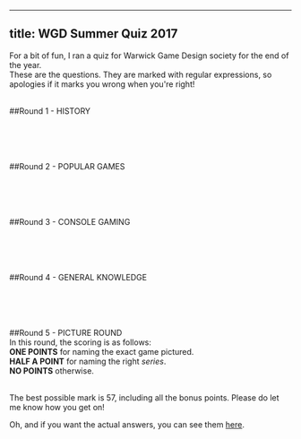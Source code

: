 ---------------------------
title: WGD Summer Quiz 2017
---------------------------

For a bit of fun, I ran a quiz for Warwick Game Design society for the end of the year.  
These are the questions. They are marked with regular expressions, so apologies if it marks you wrong when you're right!

<script>

function mark(n, q, a, qn) {
    if(q.num == undefined) q.num = 1;
    a = a.toLowerCase().replace(/[,.;:\-\s'"]/g,"");

    var answersRight = 0;
    for(var i=0; i<q.num; i++) {
        for(var an=0; an<q.answer.length; an++) {
             if(a.match(q.answer[an])) {
                 answersRight+=1;
                 a = a.replace(new RegExp(q.answer[an],"g"), "");
                 if(q.style == "first") {
                     q.which = an;
                     break;
                 }
             }
        }
    }

    if(q.style == "first")   q.mark = answersRight>0?q.value[q.which]:0;
    if(q.style == "minimum") q.mark = answersRight>=q.num?q.value:0;
    if(q.style == "each")    q.mark = Math.floor(answersRight * q.value);

    console.log(q.hash);
    let inputBox = document.querySelector(`#${q.hash} input`);
    inputBox.style.border = ""+Math.max(1,Math.min(q.mark,2)) + "px solid "+['red', 'green', 'limegreen'][Math.min(q.mark,2)];

    return q.mark;
}

function markAll(questions, qn, answerfield) {
    var answers = [...document.querySelectorAll("#"+qn + " .answer")].map((s)=>s.value);
    var total = 0;
    console.log(answers);
    for(var i=0; i<answers.length; i++) {
        total += mark(i, questions[i], answers[i], qn);
    }
    answerfield.innerHTML = "Total: " + total;
    answerfield.data("total", total);

    var all = document.querySelectorAll(".mark");
    console.log(all);
    var done = true;
    var tot = 0;
    for(var i=0; i<all.length; i++) {
        if(all[i].dataset.total === undefined) {
            done = false; 
            break;
        }
        else tot += all[i].dataset.total;
    }
    if(done) {
         document.querySelector("#totalmark").innerHTML = "Grand Total: " + tot;
    }
}

function construct(questions, qn) {
    let newRound = document.createElement('div');
    newRound.id = ""+qn;
    document.querySelector("content").appendChild(newRound);
    for(var i=0; i<questions.length; i++) {
        questions[i].hash = btoa(questions[i].question).replace(/[\+=/]/g,'');
        let newQ = document.createElement('div');
        newQ.classList.add('flexr');
        newQ.id = questions[i].hash;
        newQ.innerHTML = `<p class='number'>${i+1}</p></div><div class='question'><p class='question'>${questions[i].question}</p></div><div><p><input class='answer'></input></p></div></div>`;
        newRound.appendChild(newQ);
    }

    let newMark = document.createElement('div');
    newMark.classList.add('flexr');
    newMark.innerHTML = `<button onclick="markAll(${qn}, '${qn}', document.querySelector('#${qn} .mark'))">Mark!</button><div class="mark"></div>`
    newRound.appendChild(newMark);
}

</script>

<style>
.question {
}
audio {
width:100%;
padding:0 1em;
box-sizing:border-box;
    margin-top:1em;
background-color:white;
}
.flexr {
    display:flex;
    position:relative;
    width:100%;
    flex-direction:row;
}
.flexr p {
    top:50%;
    position:relative;
    transform:translate(0,-50%);
    padding:0 2px;
}
.flexr>div {
    display:flex;
    flex-direction:column;
}
.questiond {
    flex-grow:1;
}
.number {
    font-size:2em;
    margin:0.5em;
    vertical-align:baseline;
    width:1em;
}
#content .left {
    text-align:left;
}
input {
    width:240px;
    height:1.5em;
    border:0.5px solid darkorchid;
}
button {
    width: calc(100% - 240px - 2em);
    height: 2em;
    margin: auto;
    margin-top: 2em;
    display:block;
}
.mark {
    width:240px;
    text-align:center;
    font-size:1.5em;
}
#content img {
    width:50% !important;
}
#totalmark {
    font-size:3em;
    text-align:center;   
    margin-top:0.3em;
}
</style>


<br>
##Round 1 - HISTORY
<script>
var qr1 = 
[
{
question: "What was the name of Peter Molyneux's mobile based 2012 social experiment?<br><i>+1 Mark for the full, 5-word title.</i>",
answer: [/curiositywhatsinsidethecube/,/curiosity/],
value: [2,1],
style:"first",
num: 2
},
{
question: "How many dungeons are there in the original Legend of Zelda?",
answer: [/9/, /nine/],
value: 1,
style:"minimum"
},
{
question: "Which BioWare game series is set in the Forgotten Realms Dungeons and Dragons campaign setting?",
answer: [/baldursgate/, /neverwinternights/, /icewinddale/],
value: 1,
style:"minimum"
},
{
question: "What colour is the '1' in the original Microsoft Minesweeper?",
answer: [/blue/],
value: 1,
style:"minimum"
},
{
question: "Which 1984 space game starts the player with only a small trading ship and 100 credits?",
answer: [/elite/],
value: 1,
style:"minimum"
},
{
question: "Strategy game Age of Empires has 4 resources.<br>1 point if you can name two, 2 points if you can name all.",
answer: [/wood|logs/, /food|meat/, /gold|money/, /stone|rock/],
value: 0.5,
style:"each"
},
{
question: "Which game is credited as the first ever roguelike?",
answer: [/rogue/],
value: 1,
style:"minimum"
},
{
question: "Name TWO ways to die in the original Oregon Trail game.<br><i>This question is worth 2 points!",
answer: [/dysente?ry/, /measles/, /snakebite/, /typhoid/, /cholera/, /drown/, /exhaustion/, /gun|shot/],
value: 2,
style:"minimum",
num: 2
},
{
question: "What was the name of Pac-Man before it was called Pac-Man?",
answer: [/pucman/, /puckman/],
value: 1,
style:"minimum"
},
{
question: "Name any one of the Sims 1 expansion packs.",
answer: [/living?large/, /houseparty/, /hotdate/, /vacation/, /unleashed/, /superstar/, /making?magic/],
value: 1,
style:"minimum"
}
];
construct(qr1, "qr1");
</script>




<br><br><br><br>
##Round 2 - POPULAR GAMES
<script>
var qr2 = 
[
{
question: "What is the best selling videogame of all time?<br><i>Across all platforms and including bundled versions.",
answer: [/tetris/],
value: 1,
style:"minimum"
},
{
question: "How many heroes did Overwatch have at launch?",
answer: [/21|twentyone/],
value: 1,
style:"minimum"
},
{
question: "What are the two flying boss enemies in Minecraft called?<br><i>One point for each.",
answer: [/wither/, /end(er)?dragon/],
value: 1,
style:"each"
},
{
question: "Which city is Grand Theft Auto V's setting based on?",
answer: [/la|losangeles/],
value: 1,
style:"minimum"
},
{
question: "Which tune plays when you complete a level in Peggle?",
answer: [/odetojoy/, /ninthsymphony/, /9thsymphony/],
value: 1,
style:"minimum"
},
{
question: "What is the name of the online virtual world created by Linden Labs?",
answer: [/(2|seco)ndlife/],
value: 1,
style:"minimum"
},
{
question: "Which British celebrity narrates the Little Big Planet series?",
answer: [/ste(v|ph)enfry/],
value: 1,
style:"minimum"
},
{
question: "What colour are Wario's dungarees?",
answer: [/purple/],
value: 1,
style:"minimum"
},
{
question: "Name any non-traditional cake ingredient in the delicious chocolate cake from Portal.",
answer: [/fishshapedcrackers/, /fishshapedcandies/, /fishshapedsolidwaste/, /fishshapeddirt/, /fishshapedethylbenzene/, /pullandpeellicorice/, /fishshapedvolatileorganiccompounds/, /sedimentshapedsediment/, /candycoatedpeanutbutterpiecesshapedlikefish/, /lemonjuice/, /alpharesins/, /unsaturatedpolyesterresin/, /fiberglasssurfaceresins/, /volatilemaltedmilkimpoundments/, /geosyntheticmembranes/, /granulatedsugar/, /howtokillsomeonewithyourbarehands/, /rhubarb/, /crossboreholeelectromagneticimagingrhubarb/, /adjustablealuminumheadpositioner/, /electricneedleinjector/, /injectorneedle/, /cranialcaps/],
value: 1,
style:"minimum"
},
{
question: "What is the name of the FIRST expansion for the Witcher III: Wild Hunt?",
answer: [/hearts?ofstone/],
value: 1,
style:"minimum"
}
];
construct(qr2,"qr2");
</script>



<br><br><br><br>
##Round 3 - CONSOLE GAMING
<script>
var qr3 = 
[
{
question: "How many quadrants light up on the Xbox 360 when a nonspecific hardware failure occurs?",
answer: [/3|three/],
value: 1,
style:"minimum"
},
{
question: "What was the FULL name of the first Halo game?",
answer: [/combatevolved/],
value: 1,
style:"minimum"
},
{
question: "How many inputs total did the original NES controller have?",
answer: [/8|eight/],
value: 1,
style:"minimum"
},
{
question: "What was the first games console released in the 21st Century? <br><i>(on/after Jan 1, 2000)",
answer: [/(ps|playstation)(2|two)/],
value: 1,
style:"minimum"
},
{
question: "Name ONE European launch title for the original Nintendo DS.",
answer: [/asphalt/, /mrdriller/, /pingpals/, /pokemondash/, /polarium/, /projectrub/, /feelthemagic/, /rayman/, /atariclassics/, /robots/, /spiderman/, /sprung/, /supermario64/, /tigerwoods/, /pgatour/, /urbz/, /warioware/, /zookeeper/],
value: 1,
style:"minimum"
},
{
question: "How many units did the PS1 sell worldwide, to the nearest 10 million?",
answer: [/(1|one)(00|hundred)/],
value: 1,
style:"minimum"
},
{
question: "What was the UK name of the Sega Genesis?",
answer: [/megadrive/],
value: 1,
style:"minimum"
},
{
question: "What is the name of Solid Snake's brother in Metal Gear Solid?",
answer: [/liquid/],
value: 1,
style:"minimum"
},
{
question: "Which game for the Wii has a critical bug which allows for homebrew game execution?",
answer: [/zelda/, /twilightprincess/, /smash(.*)brawl/, /smash/, /indianajones/, /yugioh/, /legobatman/, /starwars/, /symphonia/],
value: 1,
style:"minimum"
},
{
question: "Which games company recently announced that they are re-entering the hardware scene?<br><i>(Recent as of June 2017)",
answer: [/atari/],
value: 1,
style:"minimum"
}
];
construct(qr3,"qr3");
</script>




<br><br><br><br>
##Round 4 - GENERAL KNOWLEDGE
<script>
var qr4 = 
[
{
question: "Which YouTube pundit is said to have inadvertently created Five Nights at Freddy's, with their review of terrible mobile game Chipper &amp; Sons Lumber Co.?",
answer: [/jim/],
value: 1,
style:"minimum"
},
{
question: "Music round! Name the game. Bonus point if you can name the location in-game where the music plays.<br><audio controls><source src='/s/musq1.mp3' type='audio/mpeg'></audio>",
answer: [/breathofthewild/, /stable/],
value: 1,
style:"each"
},
{
question: "There are three classes in World of Warcraft which do not feature in Hearthstone. One point for each.<br><i>(As of June 2017.)",
answer: [/monk/, /dk|deathknight/, /demonhunter/],
value: 1,
style:"each"
},
{
question: "Music question 2! Name that game.<br><audio controls><source src='/s/musq2.mp3' type='audio/mpeg'></audio>",
answer: [/hexagon/],
value: 1,
style:"minimum"
},
{
question: "What was JAGEX originally short for?",
answer: [/javagam(.*)experts/],
value: 1,
style:"minimum"
},
{
question: "Music question 3! Name that game.<br><audio controls><source src='/s/musq3.mp3' type='audio/mpeg'></audio>",
answer: [/glide/],
value: 1,
style:"minimum"
},
{
question: "Which fantasy console was released by Lexaloffle in 2016?",
answer: [/pico8/],
value: 1,
style:"minimum"
},
{
question: "Last music question! Name that game.<br><audio controls><source src='/s/musq4.mp3' type='audio/mpeg'></audio>",
answer: [/doom/],
value: 1,
style:"minimum"
},
{
question: "In what year did Minecraft first surpass 1000 sales in a 24 hour period?",
answer: [/2010|twentyten|twothousand(.*)ten/],
value: 1,
style:"minimum"
},
{
question: "What is the game with the highest critical rating of all time? It is the only game to have a score of 99 out of 100 on Metacritic.",
answer: [/ocarina/],
value: 1,
style:"minimum"
}
];
construct(qr4,"qr4");
</script>




<br><br><br><br>
##Round 5 - PICTURE ROUND
<br>
In this round, the scoring is as follows:  
**ONE POINTS** for naming the exact game pictured.  
**HALF A POINT** for naming the right *series*.  
**NO POINTS** otherwise.
<br><br>


<script>
var qr5 = 
[
{
question: "<img src='/images/quiz/1.png' />",
answer: [/yoshis?wooll?yworld/, /yoshi/],
value: [1,0.5],
style:"first"
},
{
question: "<img src='/images/quiz/2.png' />",
answer: [/(gta|grandtheftauto)(4|four|iv)/, /gta|grandtheftauto/],
value: [1,0.5],
style:"first"
},
{
question: "<img src='/images/quiz/3.png' />",
answer: [/monumentvalley(2|two|ii)/, /monumentvalley/],
value: [1,0.5],
style:"first"
},
{
question: "<img src='/images/quiz/4.png' />",
answer: [/(cod|callofduty)(4|modernwarfare)/, /cod|callofduty/],
value: [1,0.5],
style:"first"
},
{
question: "<img src='/images/quiz/5.png' />",
answer: [/bubblebobble/],
value: [1,0.5],
style:"first"
},
{
question: "<img src='/images/quiz/6.png' />",
answer: [/monopoly/],
value: [1,0.5],
style:"first"
},
{
question: "<img src='/images/quiz/7.png' />",
answer: [/spelunky/],
value: [1,0.5],
style:"first"
},
{
question: "<img src='/images/quiz/8.png' />",
answer: [/^n\+\+$/,/^n/],
value: [1,0.5],
style:"first"
},
{
question: "<img src='/images/quiz/9.png' />",
answer: [/smash(.*)brawl/, /smash/],
value: [1,0.5],
style:"first"
},
{
question: "<img src='/images/quiz/10.png' />",
answer: [/spyrothedragon|^spyro$/, /spyro/],
value: [1,0.5],
style:"first"
}
];
construct(qr5,"qr5");
</script>

<div id="totalmark"></div>

The best possible mark is 57, including all the bonus points. Please do let me know how you get on!

Oh, and if you want the actual answers, you can see them [here](/s/QuizAs.html).
<br><br><br><br>

